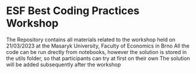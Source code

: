 # ESF Best Coding Practices Workshop

The Repository contains all materials related to the workshop held on 21/03/2023 at the Masaryk University, Faculty of Economics in Brno
All the code can be run drectly from notebooks, however the solution is stored in the utils folder, so that participants can try at first on their own
The solution will be added subsequently after the workshop

